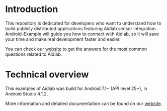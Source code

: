 # Introduction

This repository is dedicated for developers who want to understand how to build publicly distributed applications featuring Aidlab sensor integration. Android-Example will guide you how to connect with Aidlab, so it will save your time and make real development faster and easier. 

You can check our [website](https://www.aidlab.com/developer) to get the answers for the most common questions related to Aidlab.

# Technical overview

This examples of Aidlab was build for Android 7.1+ (API level 25+), in Android Studio 4.1.2.

More information and detailed documentation can be found on our [website](https://www.aidlab.com/developer/docs/examples/).
